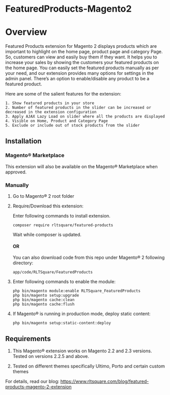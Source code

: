 # FeaturedProducts-Magento2

# Overview

Featured Products extension for Magento 2 displays products which are important to highlight on the home page, product page and category Page. So, customers can view and easily buy them if they want. 
It helps you to increase your sales by showing the customers your featured products on the home page. You can easily set the featured products manually as per your need, and our extension provides many options for settings in the admin panel. There’s an option to enable/disable any product to be a featured product.

Here are some of the salient features for the extension:

```
1. Show featured products in your store
2. Number of featured products in the slider can be increased or decreased in the extension configuration
3. Apply AJAX Lazy Load on slider where all the products are displayed
4. Visible on Home, Product and Category Page
5. Exclude or include out of stock products from the slider
```

## Installation

### Magento® Marketplace

This extension will also be available on the Magento® Marketplace when approved.

### Manually

1. Go to Magento® 2 root folder

2. Require/Download this extension:

   Enter following commands to install extension.

   ```
   composer require rltsquare/featured-products
   ```

   Wait while composer is updated.
   
   #### OR
   
   You can also download code from this repo under Magento® 2 following directory:
    
    ```
    app/code/RLTSquare/FeaturedProducts
    ```    

3. Enter following commands to enable the module:

   ```
   php bin/magento module:enable RLTSquare_FeaturedProducts
   php bin/magento setup:upgrade
   php bin/magento cache:clean
   php bin/magento cache:flush
   ```

4. If Magento® is running in production mode, deploy static content: 

   ```
   php bin/magento setup:static-content:deploy
   ```


## Requirements

1. This Magento® extension works on Magento 2.2 and 2.3 versions. Tested on versions 2.2.5 and above.

2. Tested on different themes specifically Ultimo, Porto and certain custom themes

For details, read our blog:
https://www.rltsquare.com/blog/featured-products-magento-2-extension
